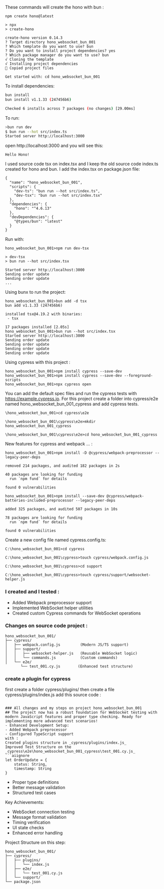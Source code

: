These commands will create the hono with bun :
```aiignore
npm create hono@latest

> npx
> create-hono

create-hono version 0.14.3
? Target directory hono_websocket_bun_001
? Which template do you want to use? bun
? Do you want to install project dependencies? yes
? Which package manager do you want to use? bun
√ Cloning the template
√ Installing project dependencies
🎉 Copied project files

Get started with: cd hono_websocket_bun_001
```
To install dependencies:
```sh
bun install
bun install v1.1.33 (247456b6)

Checked 6 installs across 7 packages (no changes) [29.00ms]
```

To run:
```sh
>bun run dev
$ bun run --hot src/index.ts
Started server http://localhost:3000
```

open http://localhost:3000 and you will see this:
```aiignore
Hello Hono!
```
I used source code tsx on index.tsx and I keep the old source code index.ts created for hono and bun.
I add the index.tsx on package.json file:
```aiignore
{
  "name": "hono_websocket_bun_001",
  "scripts": {
    "dev-ts": "bun run --hot src/index.ts",
    "dev-tsx": "bun run --hot src/index.tsx"
  },
  "dependencies": {
    "hono": "^4.6.13"
  },
  "devDependencies": {
    "@types/bun": "latest"
  }
}
```
Run with:
```aiignore
hono_websocket_bun_001>npm run dev-tsx   

> dev-tsx
> bun run --hot src/index.tsx

Started server http://localhost:3000
Sending order update
Sending order update
...
```
Using bunx to run the project:
```aiignore
hono_websocket_bun_001>bun add -d tsx
bun add v1.1.33 (247456b6)

installed tsx@4.19.2 with binaries:
 - tsx

17 packages installed [2.05s]
hono_websocket_bun_001>bun run --hot src/index.tsx
Started server http://localhost:3000
Sending order update
Sending order update
Sending order update
Sending order update
```

Using cypress with this project :
```aiignore
hono_websocket_bun_001>npm install cypress --save-dev       
hono_websocket_bun_001>npm install cypress --save-dev --foreground-scripts 
hono_websocket_bun_001>npx cypress open                                    
```
You can add the default spec files and run the cypress tests with https://example.cypress.io.
For this project create a folder into cypress/e2e named hono_websocket_bun_001_cypress and add cypress tests.
```aiignore
\hono_websocket_bun_001>cd cypress\e2e

\hono_websocket_bun_001\cypress\e2e>mkdir hono_websocket_bun_001_cypress

\hono_websocket_bun_001\cypress\e2e>cd hono_websocket_bun_001_cypress

```
New features for cypress and webpack ... :
```aiignore
hono_websocket_bun_001>npm install -D @cypress/webpack-preprocessor --legacy-peer-deps

removed 214 packages, and audited 182 packages in 2s

40 packages are looking for funding
  run `npm fund` for details

found 0 vulnerabilities

hono_websocket_bun_001>npm install --save-dev @cypress/webpack-batteries-included-preprocessor --legacy-peer-deps 

added 325 packages, and audited 507 packages in 10s

78 packages are looking for funding
  run `npm fund` for details

found 0 vulnerabilities

```
Create a new config file named cypress.config.ts:
```aiignore
C:\hono_websocket_bun_001>cd cypress

C:\hono_websocket_bun_001\cypress>touch cypress/webpack.config.js

C:\hono_websocket_bun_001\cypress>cd support

C:\hono_websocket_bun_001\cypress>touch cypress/support/websocket-helper.js

```
### I created and I tested :
- Added Webpack preprocessor support
- Implemented WebSocket helper utilities
- Created custom Cypress commands for WebSocket operations

### Changes on source code project :
```aiignore
hono_websocket_bun_001/
├── cypress/
│   ├── webpack.config.js         (Modern JS/TS support)
│   ├── support/
│   │   ├── websocket-helper.js   (Reusable WebSocket logic)
│   │   └── commands.js           (Custom commands)
│   └── e2e/
       └── test_001.cy.js        (Enhanced test structure)

```
### create a plugin for cypress 
first create a folder cypress/plugins/
then create a file cypress/plugins/index.js
add this source code :
```aiignore

### All changes and my steps on project hono_websocket_bun_001
## The project now has a robust foundation for WebSocket testing with modern JavaScript features and proper type checking. Ready for implementing more advanced test scenarios!
- Enhanced Development Setup:
- Added Webpack preprocessor
- Configured TypeScript support
with : 
Created plugins structure in _cypress/plugins/index.js_
Improved Test Structure on the _cypress\e2e\hono_websocket_bun_001_cypress\test_001.cy.js_
```aiignore
let OrderUpdate = {
    status: String,
    timestamp: String
}
```
- Proper type definitions
- Better message validation
- Structured test cases

Key Achievements:
- WebSocket connection testing
- Message format validation
- Timing verification
- UI state checks
- Enhanced error handling

Project Structure on this step:
```aiignore
hono_websocket_bun_001/
├── cypress/
│   ├── plugins/
│   │   └── index.js         
│   ├── e2e/
│   │   └── test_001.cy.js   
│   └── support/
└── package.json             
```
